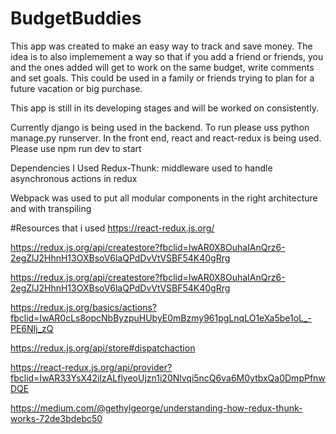 # BudgetBuddies
This app was created to make an easy way to track and save money. The idea is to also implemement a way so that if you add a friend or friends, you and the ones added will get to work on the same budget, write comments and set goals. This could be used in a family or friends trying to plan for a future vacation or big purchase.

This app is still in its developing stages and will be worked on consistently.

Currently django is being used in the backend. To run please uss python manage.py runserver. In the front end, react and react-redux is being used. Please use npm run dev to start

Dependencies I Used
Redux-Thunk: middleware used to handle asynchronous actions in redux


Webpack was used to put all modular components in the right architecture and with transpiling

#Resources that i used
https://react-redux.js.org/

https://redux.js.org/api/createstore?fbclid=IwAR0X8OuhaIAnQrz6-2egZlJ2HhnH13OXBsoV6laQPdDvVtVSBF54K40gRrg

https://redux.js.org/api/createstore?fbclid=IwAR0X8OuhaIAnQrz6-2egZlJ2HhnH13OXBsoV6laQPdDvVtVSBF54K40gRrg

https://redux.js.org/basics/actions?fbclid=IwAR0cLs8opcNbByzpuHUbyE0mBzmy961pgLnqLO1eXa5be1oL_-PE6NIj_zQ

https://redux.js.org/api/store#dispatchaction

https://react-redux.js.org/api/provider?fbclid=IwAR33YsX42ilzALflyeoUjzn1i20Nlvqi5ncQ6va6M0ytbxQa0DmpPfnwDQE

https://medium.com/@gethylgeorge/understanding-how-redux-thunk-works-72de3bdebc50


